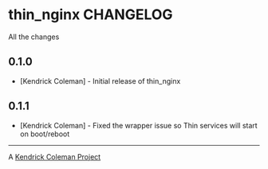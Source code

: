 thin_nginx CHANGELOG
====================

All the changes

0.1.0
-----
- [Kendrick Coleman] - Initial release of thin_nginx

0.1.1
-----
- [Kendrick Coleman] - Fixed the wrapper issue so Thin services will start on boot/reboot

- - -
A [Kendrick Coleman Project](http://www.kendrickcoleman.com)